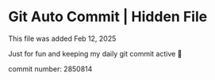 # Git Auto Commit | Hidden File

This file was added Feb 12, 2025

Just for fun and keeping my daily git commit active 🤪

commit number: 2850814
